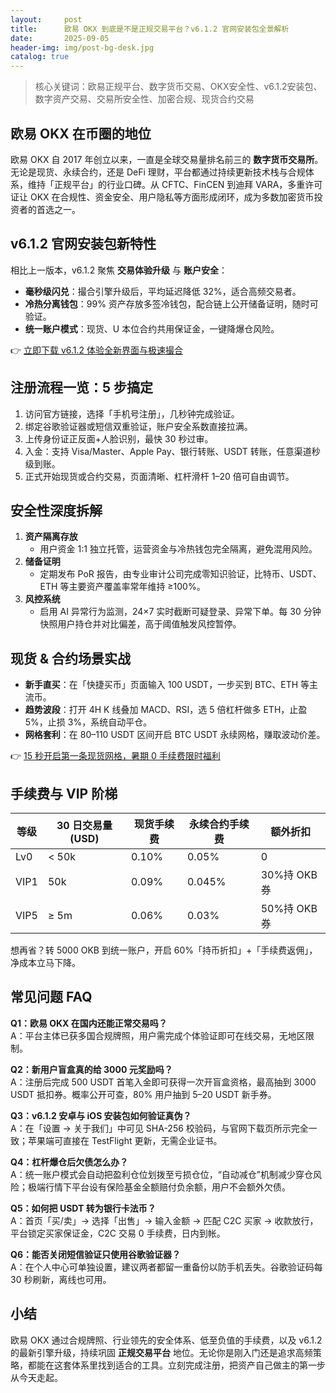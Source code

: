 ```yaml
---
layout:     post
title:      欧易 OKX 到底是不是正规交易平台？v6.1.2 官网安装包全景解析
date:       2025-09-05
header-img: img/post-bg-desk.jpg
catalog: true
---
```


> 核心关键词：欧易正规平台、数字货币交易、OKX安全性、v6.1.2安装包、数字资产交易、交易所安全性、加密合规、现货合约交易

## 欧易 OKX 在币圈的地位  
欧易 OKX 自 2017 年创立以来，一直是全球交易量排名前三的 **数字货币交易所**。无论是现货、永续合约，还是 DeFi 理财，平台都通过持续更新技术栈与合规体系，维持「正规平台」的行业口碑。从 CFTC、FinCEN 到迪拜 VARA，多重许可证让 OKX 在合规性、资金安全、用户隐私等方面形成闭环，成为多数加密货币投资者的首选之一。

## v6.1.2 官网安装包新特性  
相比上一版本，v6.1.2 聚焦 **交易体验升级** 与 **账户安全**：  
- **毫秒级闪兑**：撮合引擎升级后，平均延迟降低 32%，适合高频交易者。  
- **冷热分离钱包**：99% 资产存放多签冷钱包，配合链上公开储备证明，随时可验证。  
- **统一账户模式**：现货、U 本位合约共用保证金，一键降爆仓风险。  

👉 [立即下载 v6.1.2 体验全新界面与极速撮合](https://okxdog.com/)  

## 注册流程一览：5 步搞定  
1. 访问官方链接，选择「手机号注册」，几秒钟完成验证。  
2. 绑定谷歌验证器或短信双重验证，账户安全系数直接拉满。  
3. 上传身份证正反面+人脸识别，最快 30 秒过审。  
4. 入金：支持 Visa/Master、Apple Pay、银行转账、USDT 转账，任意渠道秒级到账。  
5. 正式开始现货或合约交易，页面清晰、杠杆滑杆 1–20 倍可自由调节。  

## 安全性深度拆解  
1. **资产隔离存放**  
   - 用户资金 1:1 独立托管，运营资金与冷热钱包完全隔离，避免混用风险。  
2. **储备证明**  
   - 定期发布 PoR 报告，由专业审计公司完成零知识验证，比特币、USDT、ETH 等主要资产覆盖率常年维持 ≥100%。  
3. **风控系统**  
   - 启用 AI 异常行为监测，24×7 实时截断可疑登录、异常下单。每 30 分钟快照用户持仓并对比偏差，高于阈值触发风控暂停。  

## 现货 & 合约场景实战  
- **新手直买**：在「快捷买币」页面输入 100 USDT，一步买到 BTC、ETH 等主流币。  
- **趋势波段**：打开 4H K 线叠加 MACD、RSI，选 5 倍杠杆做多 ETH，止盈 5%，止损 3%，系统自动平仓。  
- **网格套利**：在 80–110 USDT 区间开启 BTC USDT 永续网格，赚取波动价差。  

👉 [15 秒开启第一条现货网格，暑期 0 手续费限时福利](https://okxdog.com/)  

## 手续费与 VIP 阶梯  
| 等级 | 30 日交易量(USD) | 现货手续费 | 永续合约手续费 | 额外折扣 |  
|---|---|---|---|---|  
| Lv0 | < 50k | 0.10% | 0.05% | 0 |  
| VIP1 | 50k | 0.09% | 0.045% | 30%持 OKB 券 |  
| VIP5 | ≥ 5m | 0.06% | 0.03% | 50%持 OKB 券 |  

想再省？转 5000 OKB 到统一账户，开启 60%「持币折扣」+「手续费返佣」，净成本立马下降。

## 常见问题 FAQ  

**Q1：欧易 OKX 在国内还能正常交易吗？**  
A：平台主体已获多国合规牌照，用户需完成个体验证即可在线交易，无地区限制。  

**Q2：新用户盲盒真的给 3000 元奖励吗？**  
A：注册后完成 500 USDT 首笔入金即可获得一次开盲盒资格，最高抽到 3000 USDT 抵扣券。概率公开可查，80% 用户抽到 5–20 USDT 新手券。  

**Q3：v6.1.2 安卓与 iOS 安装包如何验证真伪？**  
A：在「设置 → 关于我们」中可见 SHA-256 校验码，与官网下载页所示完全一致；苹果端可直接在 TestFlight 更新，无需企业证书。  

**Q4：杠杆爆仓后欠债怎么办？**  
A：统一账户模式会自动把盈利仓位划拨至亏损仓位，“自动减仓”机制减少穿仓风险；极端行情下平台设有保险基金全额赔付负余额，用户不会额外欠债。  

**Q5：如何把 USDT 转为银行卡法币？**  
A：首页「买/卖」→ 选择「出售」→ 输入金额 → 匹配 C2C 买家 → 收款放行，平台锁定买家保证金，C2C 交易 0 手续费，日内到帐。  

**Q6：能否关闭短信验证只使用谷歌验证器？**  
A：在个人中心可单独设置，建议两者都留一重备份以防手机丢失。谷歌验证码每 30 秒刷新，离线也可用。  

## 小结  
欧易 OKX 通过合规牌照、行业领先的安全体系、低至负值的手续费，以及 v6.1.2 的最新引擎升级，持续巩固 **正规交易平台** 地位。无论你是刚入门还是追求高频策略，都能在这套体系里找到适合的工具。立刻完成注册，把资产自己做主的第一步从今天走起。